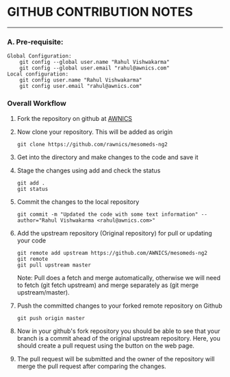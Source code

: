 
# GITHUB CONTRIBUTION NOTES
-------------------------

### A. Pre-requisite:
```
Global Configuration: 
    git config --global user.name "Rahul Vishwakarma"
    git config --global user.email "rahul@awnics.com"
Local configuration:
    git config user.name "Rahul Vishwakarma"
    git config user.email "rahul@awnics.com"
```

### Overall Workflow

1. Fork the repository on github at [AWNICS](https://github.com/AWNICS/mesomeds-ng2)

2. Now clone your repository. This will be added as origin 
    ```
    git clone https://github.com/rawnics/mesomeds-ng2
    ```

3. Get into the directory and make changes to the code and save it

4. Stage the changes using add and check the status
    ```
    git add .
    git status
    ``` 

5. Commit the changes to the local repository 
    ```
    git commit -m "Updated the code with some text information" --author="Rahul Vishwakarma <rahul@awnics.com>"
    ```

6. Add the upstream repository (Original repository) for pull or updating your code
    ```
    git remote add upstream https://github.com/AWNICS/mesomeds-ng2
    git remote
    git pull upstream master
	```
    Note: Pull does a fetch and merge automatically, otherwise we will need to fetch (git fetch upstream) 
          and merge separately as (git merge upstream/master). 

7. Push the committed changes to your forked remote repository on Github 
    ```
    git push origin master 
    ```

8. Now in your github's fork repository you should be able to see that your branch is a commit ahead of the original upstream repository.
   Here, you should create a pull request using the button on the web page.

9. The pull request will be submitted and the owner of the repository will merge the pull request after comparing the changes.